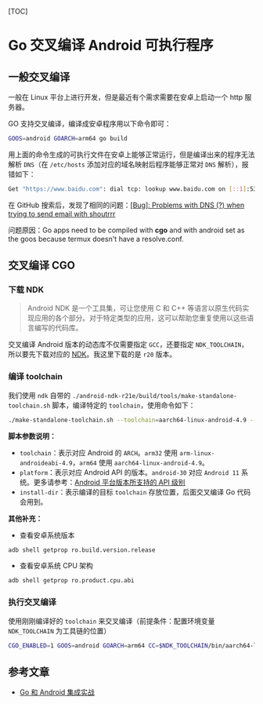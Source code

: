 [TOC]

# Go 交叉编译 Android 可执行程序

## 一般交叉编译

一般在 Linux 平台上进行开发，但是最近有个需求需要在安卓上启动一个 http 服务器。

GO 支持交叉编译，编译成安卓程序用以下命令即可：

```bash
GOOS=android GOARCH=arm64 go build
```

用上面的命令生成的可执行文件在安卓上能够正常运行，但是编译出来的程序无法解析 `DNS`（在 `/etc/hosts` 添加对应的域名映射后程序能够正常对 `DNS` 解析），报错如下：

```bash
Get "https://www.baidu.com": dial tcp: lookup www.baidu.com on [::1]:53: read udp [::1]:42913->[::1]:53: read: connection refused
```

在 GitHub 搜索后，发现了相同的问题：[[Bug]: Problems with DNS (?) when trying to send email with shoutrrr](https://github.com/termux/termux-app/issues/3156#issuecomment-1396136966)

问题原因：Go apps need to be compiled with **cgo** and with android set as the goos because termux doesn't have a resolve.conf.

## 交叉编译 CGO

### 下载 NDK

>Android NDK 是一个工具集，可让您使用 C 和 C++ 等语言以原生代码实现应用的各个部分。对于特定类型的应用，这可以帮助您重复使用以这些语言编写的代码库。

交叉编译 Android 版本的动态库不仅需要指定 `GCC`，还要指定 `NDK_TOOLCHAIN`，所以要先下载对应的 [NDK](https://github.com/android/ndk/wiki/Unsupported-Downloads)。我这里下载的是 `r20` 版本。

### 编译 toolchain

我们使用 `ndk` 自带的 `./android-ndk-r21e/build/tools/make-standalone-toolchain.sh` 脚本，编译特定的 `toolchain`，使用命令如下：

```bash
./make-standalone-toolchain.sh --toolchain=aarch64-linux-android-4.9 --platform=android-30 --install-dir=~/toolchains/ndk_toolchain
```

**脚本参数说明：**

- `toolchain`：表示对应 Android 的 `ARCH`。`arm32` 使用 `arm-linux-androideabi-4.9`，`arm64` 使用 `aarch64-linux-android-4.9`。
- `platform`：表示对应 Android API 的版本。`android-30` 对应 `Android 11` 系统。更多请参考：[Android 平台版本所支持的 API 级别](https://developer.android.google.cn/guide/topics/manifest/uses-sdk-element?hl=zh-cn)
- `install-dir`：表示编译的目标 `toolchain` 存放位置，后面交叉编译 Go 代码会用到。

**其他补充：**

- 查看安卓系统版本

```bash
adb shell getprop ro.build.version.release
```

- 查看安卓系统 CPU 架构

```bash
adb shell getprop ro.product.cpu.abi
```

### 执行交叉编译

使用刚刚编译好的 `toolchain` 来交叉编译（前提条件：配置环境变量 `NDK_TOOLCHAIN` 为工具链的位置）

```bash
CGO_ENABLED=1 GOOS=android GOARCH=arm64 CC=$NDK_TOOLCHAIN/bin/aarch64-linux-android-gcc go build
```

## 参考文章

- [Go 和 Android 集成实战](https://zhuanlan.zhihu.com/p/86241233)
